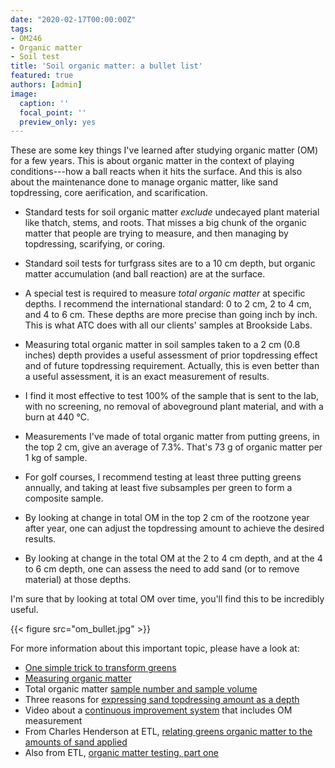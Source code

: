 ```yaml
---
date: "2020-02-17T00:00:00Z"
tags:
- OM246
- Organic matter
- Soil test
title: 'Soil organic matter: a bullet list'
featured: true
authors: [admin]
image:
  caption: ''
  focal_point: ''
  preview_only: yes
---
```


These are some key things I've learned after studying organic matter (OM) for a few years. This is about organic matter in the context of playing conditions---how a ball reacts when it hits the surface. And this is also about the maintenance done to manage organic matter, like sand topdressing, core aerification, and scarification. 

* Standard tests for soil organic matter *exclude* undecayed plant material like thatch, stems, and roots. That misses a big chunk of the organic matter that people are trying to measure, and then managing by topdressing, scarifying, or coring.

* Standard soil tests for turfgrass sites are to a 10 cm depth, but organic matter accumulation (and ball reaction) are at the surface.

* A special test is required to measure *total organic matter* at specific depths. I recommend the international standard: 0 to 2 cm, 2 to 4 cm, and 4 to 6 cm. These depths are more precise than going inch by inch. This is what ATC does with all our clients' samples at Brookside Labs.

* Measuring total organic matter in soil samples taken to a 2 cm (0.8 inches) depth provides a useful assessment of prior topdressing effect and of future topdressing requirement. Actually, this is even better than a useful assessment, it is an exact measurement of results.

* I find it most effective to test 100% of the sample that is sent to the lab, with no screening, no removal of aboveground plant material, and with a burn at 440 °C.

* Measurements I've made of total organic matter from putting greens, in the top 2 cm, give an average of 7.3%. That's 73 g of organic matter per 1 kg of sample.

* For golf courses, I recommend testing at least three putting greens annually, and taking at least five subsamples per green to form a composite sample.

* By looking at change in total OM in the top 2 cm of the rootzone year after year, one can adjust the topdressing amount to achieve the desired results.

* By looking at change in the total OM at the 2 to 4 cm depth, and at the 4 to 6 cm depth, one can assess the need to add sand (or to remove material) at those depths.

I'm sure that by looking at total OM over time, you'll find this to be incredibly useful.

{{< figure src="om_bullet.jpg" >}}

For more information about this important topic, please have a look at:

* [One simple trick to transform greens](https://www.asianturfgrass.com/2019-06-25-one-simple-trick-better-greens/)
* [Measuring organic matter](https://www.asianturfgrass.com/2019-06-10-measuring-organic-matter/)
* Total organic matter [sample number and sample volume](https://www.asianturfgrass.com/2019-07-29-total-organic-matter-testing-sample-size/)
* Three reasons for [expressing sand topdressing amount as a depth](https://www.asianturfgrass.com/2019-08-08-three-reasons-sand-depth/)
* Video about a [continuous improvement system](https://vimeo.com/micahwoods/improve) that includes OM measurement
* From Charles Henderson at ETL, [relating greens organic matter to the amounts of sand applied](https://www.etl-ltd.com/relating-greens-organic-matter-loi-to-the-amounts-of-sand-applied/)
* Also from ETL, [organic matter testing, part one](https://www.etl-ltd.com/european-turfgrass-laboratories/sports-turf-material-testing/organic-matter-testing-part-one/)





